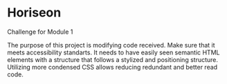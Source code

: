 # Horiseon
Challenge for Module 1

The purpose of this project is modifying code received. Make sure that it meets accessibility standarts. It needs to have easily seen semantic HTML elements with a structure that follows a stylized and positioning structure. Utilizing more condensed CSS allows reducing redundant and better read code.

